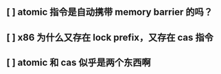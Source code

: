 ## [ ] atomic 指令是自动携带 memory barrier 的吗？

## [ ] x86 为什么又存在 lock prefix，又存在 cas 指令

## [ ] atomic 和 cas 似乎是两个东西啊
